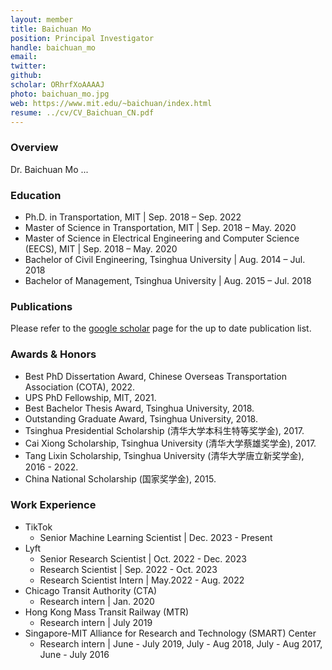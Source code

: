 ```yaml
---
layout: member
title: Baichuan Mo
position: Principal Investigator
handle: baichuan_mo
email: 
twitter:
github: 
scholar: ORhrfXoAAAAJ
photo: baichuan_mo.jpg
web: https://www.mit.edu/~baichuan/index.html
resume: ../cv/CV_Baichuan_CN.pdf
---
```


### Overview
Dr. Baichuan Mo ...


### Education
- Ph.D. in Transportation, MIT | Sep. 2018 – Sep. 2022
- Master of Science in Transportation, MIT | Sep. 2018 – May. 2020
- Master of Science in Electrical Engineering and Computer Science (EECS), MIT | Sep. 2018 – May. 2020
- Bachelor of Civil Engineering, Tsinghua University | Aug. 2014 – Jul. 2018
- Bachelor of Management, Tsinghua University | Aug. 2015 – Jul. 2018

### Publications
Please refer to the [google scholar](https://scholar.google.com/citations?user=ORhrfXoAAAAJ&hl=en) page for the up to date publication list.

### Awards & Honors 
- Best PhD Dissertation Award, Chinese Overseas Transportation Association (COTA), 2022.
- UPS PhD Fellowship, MIT, 2021.
- Best Bachelor Thesis Award, Tsinghua University, 2018.
- Outstanding Graduate Award, Tsinghua University, 2018.
- Tsinghua Presidential Scholarship (清华大学本科生特等奖学金), 2017. 
- Cai Xiong Scholarship, Tsinghua University (清华大学蔡雄奖学金), 2017. 
- Tang Lixin Scholarship, Tsinghua University (清华大学唐立新奖学金), 2016 - 2022. 
- China National Scholarship (国家奖学金), 2015. 

### Work Experience
- TikTok
  - Senior Machine Learning Scientist | Dec. 2023 - Present
- Lyft
  - Senior Research Scientist | Oct. 2022 - Dec. 2023
  - Research Scientist | Sep. 2022 - Oct. 2023
  - Research Scientist Intern | May.2022 - Aug. 2022
- Chicago Transit Authority (CTA)
  - Research intern | Jan. 2020
- Hong Kong Mass Transit Railway (MTR)
  - Research intern | July 2019
- Singapore-MIT Alliance for Research and Technology (SMART) Center
  - Research intern | June - July 2019, July - Aug 2018, July - Aug 2017, June - July 2016

